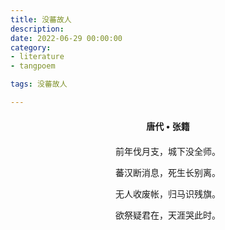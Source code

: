 ```yaml
---
title: 没蕃故人
description:
date: 2022-06-29 00:00:00
category:
- literature
- tangpoem

tags: 没蕃故人

---
```


<div id="poem-author">
唐代 • 张籍
</div>
<div id="poem-body">
<p class="poem-paragraph">前年伐月支，城下没全师。</p>
<p class="poem-paragraph">蕃汉断消息，死生长别离。</p>
<p class="poem-paragraph">无人收废帐，归马识残旗。</p>
<p class="poem-paragraph">欲祭疑君在，天涯哭此时。</p>

</div>

<style>

#poem-author {
    width: 100%;
    text-align: center;
    margin: 20px 0;
    font-weight: bold;
}
#poem-body {
    width: 100%;
    text-align: center;
}
.poem-paragraph {
    font-family: "仿宋"
}

</style>